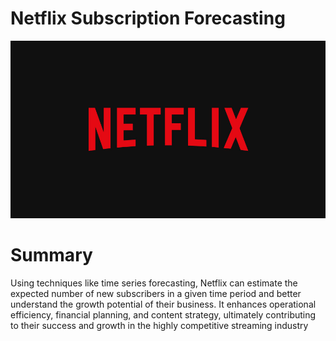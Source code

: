 # Netflix Subscription Forecasting
![Netflix Logo](https://github.com/Shaikh-areeb/Netflix-Subscriptions-Forecasting/blob/main/Netflix%20logo.jpg)

# Summary
Using techniques like time series forecasting, Netflix can estimate the expected number of new subscribers in a given time period and better understand the growth potential of their business. 
It enhances operational efficiency, financial planning, and content strategy, ultimately contributing to their success and growth in the highly competitive streaming industry
